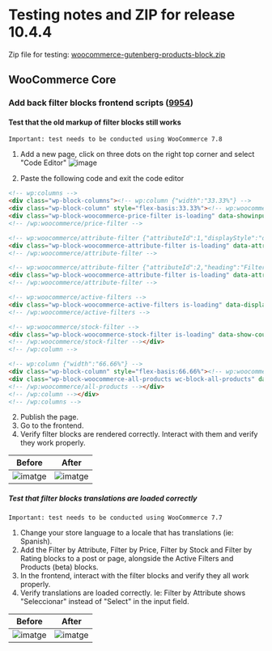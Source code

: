 # Testing notes and ZIP for release 10.4.4

Zip file for testing: [woocommerce-gutenberg-products-block.zip](https://github.com/woocommerce/woocommerce-blocks/files/11840529/woocommerce-gutenberg-products-block.zip)

## WooCommerce Core

### Add back filter blocks frontend scripts ([9954](https://github.com/woocommerce/woocommerce-blocks/pull/9954))

#### Test that the old markup of filter blocks still works

```text
Important: test needs to be conducted using WooCommerce 7.8
```

1. Add a new page, click on three dots on the right top corner and select "Code Editor"
![image](https://github.com/woocommerce/woocommerce-blocks/assets/11503784/dc294e6a-d924-49b0-8ce5-51f0df829390)

2. Paste the following code and exit the code editor

```HTML
<!-- wp:columns -->
<div class="wp-block-columns"><!-- wp:column {"width":"33.33%"} -->
<div class="wp-block-column" style="flex-basis:33.33%"><!-- wp:woocommerce/price-filter -->
<div class="wp-block-woocommerce-price-filter is-loading" data-showinputfields="true" data-showfilterbutton="false" data-heading="Filter by price" data-heading-level="3"><span aria-hidden="true" class="wc-block-product-categories__placeholder"></span></div>
<!-- /wp:woocommerce/price-filter -->

<!-- wp:woocommerce/attribute-filter {"attributeId":1,"displayStyle":"dropdown","heading":"Filter by Color"} -->
<div class="wp-block-woocommerce-attribute-filter is-loading" data-attribute-id="1" data-show-counts="true" data-query-type="or" data-heading="Filter by Color" data-heading-level="3" data-display-style="dropdown"><span aria-hidden="true" class="wc-block-product-attribute-filter__placeholder"></span></div>
<!-- /wp:woocommerce/attribute-filter -->

<!-- wp:woocommerce/attribute-filter {"attributeId":2,"heading":"Filter by Size"} -->
<div class="wp-block-woocommerce-attribute-filter is-loading" data-attribute-id="2" data-show-counts="true" data-query-type="or" data-heading="Filter by Size" data-heading-level="3"><span aria-hidden="true" class="wc-block-product-attribute-filter__placeholder"></span></div>
<!-- /wp:woocommerce/attribute-filter -->

<!-- wp:woocommerce/active-filters -->
<div class="wp-block-woocommerce-active-filters is-loading" data-display-style="list" data-heading="Active filters" data-heading-level="3"><span aria-hidden="true" class="wc-block-active-product-filters__placeholder"></span></div>
<!-- /wp:woocommerce/active-filters -->

<!-- wp:woocommerce/stock-filter -->
<div class="wp-block-woocommerce-stock-filter is-loading" data-show-counts="true" data-heading="Filter by stock status" data-heading-level="3"><span aria-hidden="true" class="wc-block-product-stock-filter__placeholder"></span></div>
<!-- /wp:woocommerce/stock-filter --></div>
<!-- /wp:column -->

<!-- wp:column {"width":"66.66%"} -->
<div class="wp-block-column" style="flex-basis:66.66%"><!-- wp:woocommerce/all-products {"columns":3,"rows":3,"alignButtons":false,"contentVisibility":{"orderBy":true},"orderby":"date","layoutConfig":[["woocommerce/product-image"],["woocommerce/product-title"],["woocommerce/product-price"],["woocommerce/product-rating"],["woocommerce/product-button"]]} -->
<div class="wp-block-woocommerce-all-products wc-block-all-products" data-attributes="{&quot;alignButtons&quot;:false,&quot;columns&quot;:3,&quot;contentVisibility&quot;:{&quot;orderBy&quot;:true},&quot;isPreview&quot;:false,&quot;layoutConfig&quot;:[[&quot;woocommerce/product-image&quot;],[&quot;woocommerce/product-title&quot;],[&quot;woocommerce/product-price&quot;],[&quot;woocommerce/product-rating&quot;],[&quot;woocommerce/product-button&quot;]],&quot;orderby&quot;:&quot;date&quot;,&quot;rows&quot;:3}"></div>
<!-- /wp:woocommerce/all-products --></div>
<!-- /wp:column --></div>
<!-- /wp:columns -->
```

2. Publish the page.
3. Go to the frontend.
4. Verify filter blocks are rendered correctly. Interact with them and verify they work properly.

Before | After
--- | ---
![imatge](https://github.com/woocommerce/woocommerce-blocks/assets/3616980/534ddab8-9bd2-4dde-a41c-7655ab88f265) | ![imatge](https://github.com/woocommerce/woocommerce-blocks/assets/3616980/67992042-c508-48c7-884a-2dfdb75fdc3b)



##### Test that filter blocks translations are loaded correctly

```text
Important: test needs to be conducted using WooCommerce 7.7
```

1. Change your store language to a locale that has translations (ie: Spanish).
2. Add the Filter by Attribute, Filter by Price, Filter by Stock and Filter by Rating blocks to a post or page, alongside the Active Filters and Products (beta) blocks.
3. In the frontend, interact with the filter blocks and verify they all work properly.
4. Verify translations are loaded correctly. Ie: Filter by Attribute shows "Seleccionar" instead of "Select" in the input field.

Before | After
--- | ---
![imatge](https://github.com/woocommerce/woocommerce-blocks/assets/3616980/db3c0465-bbb9-4098-8338-3a7418de0284) | ![imatge](https://github.com/woocommerce/woocommerce-blocks/assets/3616980/aec0a8d7-0af2-4166-b0a1-68f1f2d62e01)
